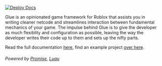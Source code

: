 [![Deploy Docs](https://github.com/afrxo/glue/actions/workflows/docs.yml/badge.svg)](https://github.com/afrxo/glue/actions/workflows/docs.yml)

Glue is an opinionated game framework for Roblox that assists you in writing cleaner netcode and streamlines interaction between fundamental mechanics of your game. The impulse behind Glue is to give the developer as much flexiblity and configuration as possible, leaving the way the developer writes their code up to them and sets up the nifty parts.

Read the full documentation [here](https://afrxo.github.io/glue), find an example project [over here](https://github.com/afrxo/Glue-Boilerplate).

###### Powered by [Promise](https://eryn.io/roblox-lua-promise/), [Luau](https://luau-lang.org/)